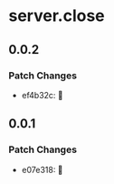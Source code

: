 # server.close

## 0.0.2

### Patch Changes

- ef4b32c: 🐛

## 0.0.1

### Patch Changes

- e07e318: 🎉
